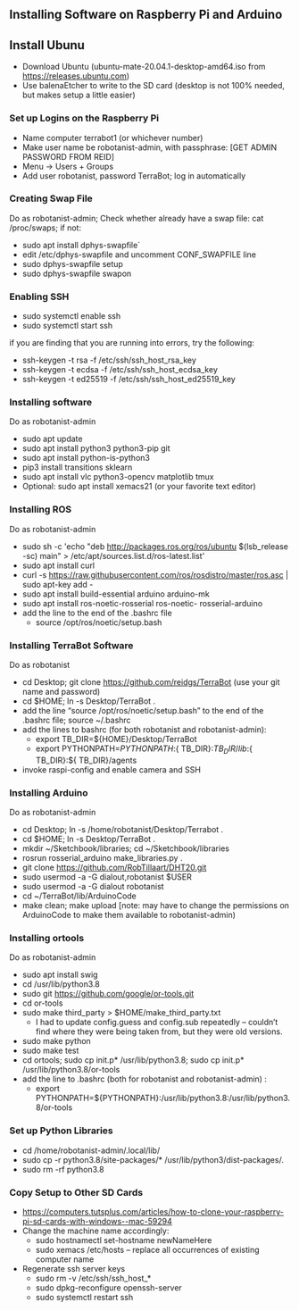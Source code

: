 ## Installing Software on Raspberry Pi and Arduino ##

## Install Ubunu ##
* Download Ubuntu (ubuntu-mate-20.04.1-desktop-amd64.iso from https://releases.ubuntu.com)
* Use balenaEtcher to write to the SD card (desktop is not 100% needed, but makes setup a little easier)

###  Set up Logins on the Raspberry Pi ###
* Name computer terrabot1 (or whichever number)
* Make user name be robotanist-admin, with passphrase: [GET ADMIN PASSWORD FROM REID]
* Menu -> Users + Groups
* Add user robotanist, password TerraBot; log in automatically

### Creating Swap File ###
Do as robotanist-admin;
Check whether already have a swap file: cat /proc/swaps; if not:
* sudo apt install dphys-swapfile`
* edit /etc/dphys-swapfile and uncomment CONF_SWAPFILE line
* sudo dphys-swapfile setup
* sudo dphys-swapfile swapon

### Enabling SSH ###
* sudo systemctl enable ssh  
* sudo systemctl start ssh

if you are finding that you are running into errors, try the following:
* ssh-keygen -t rsa -f /etc/ssh/ssh_host_rsa_key  
* ssh-keygen -t ecdsa -f /etc/ssh/ssh_host_ecdsa_key  
* ssh-keygen -t ed25519 -f /etc/ssh/ssh_host_ed25519_key

### Installing software ###
Do as robotanist-admin
* sudo apt update
* sudo apt install python3 python3-pip git
* sudo apt install python-is-python3
* pip3 install transitions sklearn 
* sudo apt install vlc python3-opencv matplotlib tmux
* Optional: sudo apt install xemacs21 (or your favorite text editor)

### Installing ROS ###
Do as robotanist-admin
* sudo sh -c 'echo "deb http://packages.ros.org/ros/ubuntu $(lsb_release -sc) main" > /etc/apt/sources.list.d/ros-latest.list'
* sudo apt install curl
* curl -s https://raw.githubusercontent.com/ros/rosdistro/master/ros.asc | sudo apt-key add -
* sudo apt install build-essential arduino arduino-mk 
* sudo apt install ros-noetic-rosserial ros-noetic- rosserial-arduino
* add the line to the end of the .bashrc file
    - source /opt/ros/noetic/setup.bash

### Installing TerraBot Software ###
Do as robotanist
* cd Desktop; git clone https://github.com/reidgs/TerraBot (use your git name and password)
* cd $HOME; ln -s Desktop/TerraBot .
* add the line “source /opt/ros/noetic/setup.bash” to the end of the .bashrc file; source ~/.bashrc
* add the lines to bashrc (for both robotanist and robotanist-admin):
    - export TB_DIR=${HOME}/Desktop/TerraBot 
    - export PYTHONPATH=${PYTHONPATH}:${ TB_DIR}:${ TB_DIR}/lib:${ TB_DIR}:${ TB_DIR}/agents
* invoke raspi-config and enable camera and SSH

### Installing Arduino ###
Do as robotanist-admin
* cd Desktop; ln -s /home/robotanist/Desktop/Terrabot .
* cd $HOME; ln -s Desktop/TerraBot .
* mkdir ~/Sketchbook/libraries; cd ~/Sketchbook/libraries
* rosrun rosserial_arduino make_libraries.py .
* git clone https://github.com/RobTillaart/DHT20.git
* sudo usermod -a -G dialout,robotanist $USER
* sudo usermod -a -G dialout robotanist
* cd ~/TerraBot/lib/ArduinoCode
* make clean; make upload [note: may have to change the permissions on ArduinoCode to make them available to robotanist-admin)

### Installing ortools ###
Do as robotanist-admin
* sudo apt install swig
* cd /usr/lib/python3.8
* sudo git https://github.com/google/or-tools.git
* cd or-tools
* sudo make third_party > $HOME/make_third_party.txt
    - I had to update config.guess and config.sub repeatedly – couldn’t find where they were being taken from, but they were old versions.
* sudo make python
* sudo make test
* cd ortools; sudo cp init.p* /usr/lib/python3.8; sudo cp init.p* /usr/lib/python3.8/or-tools
* add the line to .bashrc (both for robotanist and robotanist-admin) :
    - export PYTHONPATH=${PYTHONPATH}:/usr/lib/python3.8:/usr/lib/python3.8/or-tools

### Set up Python Libraries ###
* cd /home/robotanist-admin/.local/lib/
* sudo cp -r python3.8/site-packages/*  /usr/lib/python3/dist-packages/.
* sudo rm -rf python3.8

### Copy Setup to Other SD Cards ###
* https://computers.tutsplus.com/articles/how-to-clone-your-raspberry-pi-sd-cards-with-windows--mac-59294
* Change the machine name accordingly:
    - sudo hostnamectl set-hostname newNameHere
    - sudo xemacs /etc/hosts – replace all occurrences of existing computer name
* Regenerate ssh server keys
    - sudo rm -v /etc/ssh/ssh_host_*
    - sudo dpkg-reconfigure openssh-server
    - sudo systemctl restart ssh




